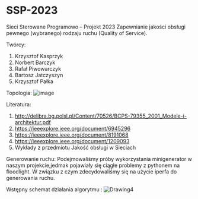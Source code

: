 # SSP-2023
Sieci Sterowane Programowo – Projekt 2023 Zapewnianie jakości obsługi pewnego (wybranego) rodzaju ruchu (Quality of Service).

Twórcy:
1. Krzysztof Kasprzyk 
2. Norbert Barczyk 
3. Rafał Piwowarczyk 
4. Bartosz Jatczyszyn 
5. Krzysztof Pałka

Topologia:
![image](https://github.com/kkkasprzyk/SSP-2023/assets/31936126/8fdbafe8-1718-4af7-bfe7-aaa3768cf3be)

Literatura:
1. http://delibra.bg.polsl.pl/Content/70526/BCPS-79355_2001_Modele-i-architektur.pdf
2. https://ieeexplore.ieee.org/document/6945296
3. https://ieeexplore.ieee.org/document/8191068
4. https://ieeexplore.ieee.org/document/1209093
5. Wykłady z przedmiotu Jakość obsługi w Sieciach

Generowanie ruchu:
Podejmowaliśmy próby wykorzystania minigenerator w naszym projekcie,jedmak pojawiały się ciągłe problemy z pythonem na floodlight. W związku z czym zdecydowaliśmy się na użycie iperfa do generowania ruchu.

Wstępny schemat działania algorytmu :
![Drawing4](https://github.com/kkkasprzyk/SSP-2023/assets/56090710/fb2b515b-e6ec-41c1-a57f-af2e442f69f2)
